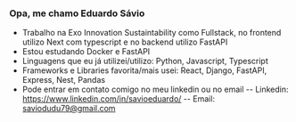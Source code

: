### Opa, me chamo Eduardo Sávio

- Trabalho na Exo Innovation Sustaintability como Fullstack, no frontend utilizo Next com typescript e no backend utilizo FastAPI
- Estou estudando Docker e FastAPI
- Linguagens que eu já utilizei/utilizo: Python, Javascript, Typescript
- Frameworks e Libraries favorita/mais usei: React, Django, FastAPI, Express, Nest, Pandas
- Pode entrar em contato comigo no meu linkedin ou no email
-- Linkedin: https://www.linkedin.com/in/savioeduardo/
-- Email: saviodudu79@gmail.com
